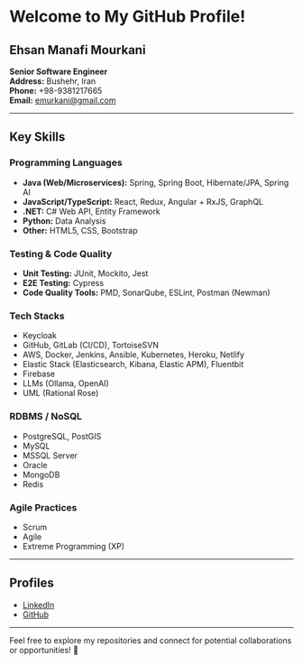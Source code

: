 # Welcome to My GitHub Profile!

## Ehsan Manafi Mourkani
**Senior Software Engineer**  
**Address:** Bushehr, Iran  
**Phone:** +98-9381217665  
**Email:** [emurkani@gmail.com](mailto:emurkani@gmail.com)  

---

## Key Skills
### **Programming Languages**
- **Java (Web/Microservices):** Spring, Spring Boot, Hibernate/JPA, Spring AI  
- **JavaScript/TypeScript:** React, Redux, Angular + RxJS, GraphQL  
- **.NET:** C# Web API, Entity Framework  
- **Python:** Data Analysis  
- **Other:** HTML5, CSS, Bootstrap  

### **Testing & Code Quality**
- **Unit Testing:** JUnit, Mockito, Jest  
- **E2E Testing:** Cypress  
- **Code Quality Tools:** PMD, SonarQube, ESLint, Postman (Newman)  

### **Tech Stacks**
- Keycloak  
- GitHub, GitLab (CI/CD), TortoiseSVN  
- AWS, Docker, Jenkins, Ansible, Kubernetes, Heroku, Netlify  
- Elastic Stack (Elasticsearch, Kibana, Elastic APM), Fluentbit  
- Firebase  
- LLMs (Ollama, OpenAI)  
- UML (Rational Rose)  

### **RDBMS / NoSQL**
- PostgreSQL, PostGIS  
- MySQL  
- MSSQL Server  
- Oracle  
- MongoDB  
- Redis  

### **Agile Practices**
- Scrum  
- Agile  
- Extreme Programming (XP)  

---

## Profiles
- [LinkedIn](https://www.linkedin.com/in/ehsan-manafi-murkani-97585077/)  
- [GitHub](https://github.com/ehsanmanafi)  

---

Feel free to explore my repositories and connect for potential collaborations or opportunities! 🚀

